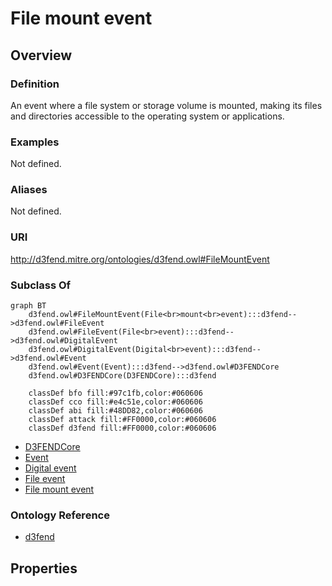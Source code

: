 # File mount event

## Overview

### Definition
An event where a file system or storage volume is mounted, making its files and directories accessible to the operating system or applications.

### Examples
Not defined.

### Aliases
Not defined.

### URI
http://d3fend.mitre.org/ontologies/d3fend.owl#FileMountEvent

### Subclass Of
```mermaid
graph BT
    d3fend.owl#FileMountEvent(File<br>mount<br>event):::d3fend-->d3fend.owl#FileEvent
    d3fend.owl#FileEvent(File<br>event):::d3fend-->d3fend.owl#DigitalEvent
    d3fend.owl#DigitalEvent(Digital<br>event):::d3fend-->d3fend.owl#Event
    d3fend.owl#Event(Event):::d3fend-->d3fend.owl#D3FENDCore
    d3fend.owl#D3FENDCore(D3FENDCore):::d3fend
    
    classDef bfo fill:#97c1fb,color:#060606
    classDef cco fill:#e4c51e,color:#060606
    classDef abi fill:#48DD82,color:#060606
    classDef attack fill:#FF0000,color:#060606
    classDef d3fend fill:#FF0000,color:#060606
```

- [D3FENDCore](/docs/ontology/reference/model/D3FENDCore/D3FENDCore.md)
- [Event](/docs/ontology/reference/model/D3FENDCore/Event/Event.md)
- [Digital event](/docs/ontology/reference/model/D3FENDCore/Event/Digital%20event/Digital%20event.md)
- [File event](/docs/ontology/reference/model/D3FENDCore/Event/Digital%20event/File%20event/File%20event.md)
- [File mount event](/docs/ontology/reference/model/D3FENDCore/Event/Digital%20event/File%20event/File%20mount%20event/File%20mount%20event.md)


### Ontology Reference
- [d3fend](http://d3fend.mitre.org/ontologies/d3fend.owl#)

## Properties
